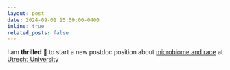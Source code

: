 ```yaml
---
layout: post
date: 2024-09-01 15:59:00-0400
inline: true
related_posts: false
---
```


I am **thrilled** 🐳 to start a new postdoc position about [microbiome and race](https://www.uu.nl/en/research/history-and-philosophy-of-the-life-sciences/microbiome-research-and-race-in-the-local-south) at [Utrecht University](https://www.uu.nl/en)
